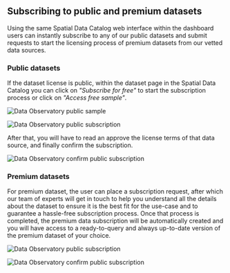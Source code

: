 ## Subscribing to public and premium datasets

Using the same Spatial Data Catalog web interface within the dashboard users can instantly subscribe to any of our public datasets and submit requests to start the licensing process of premium datasets from our vetted data sources.

### Public datasets

If the dataset license is public, within the dataset page in the Spatial Data Catalog you can click on *"Subscribe for free"* to start the subscription process or click on *"Access free sample"*. 

![Data Observatory public sample](/img/cloud-native-workspace/data-observatory/do-public-access-free-sample.png)

![Data Observatory public subscription](/img/data-observatory/do-public-subscription.png)

After that, you will have to read an approve the license terms of that data source, and finally confirm the subscription.

![Data Observatory confirm public subscription](/img/data-observatory/do-public-subscription-confirm.png)

### Premium datasets

For premium dataset, the user can place a subscription request, after which our team of experts will get in touch to help you understand all the details about the dataset to ensure it is the best fit for the use-case and to guarantee a hassle-free subscription process. Once that process is completed, the premium data subscription will be automatically created and you will have access to a ready-to-query and always up-to-date version of the premium dataset of your choice.

![Data Observatory public subscription](/img/data-observatory/do-premium-subscription.png)

![Data Observatory confirm public subscription](/img/data-observatory/do-premium-subscription-confirm.png)